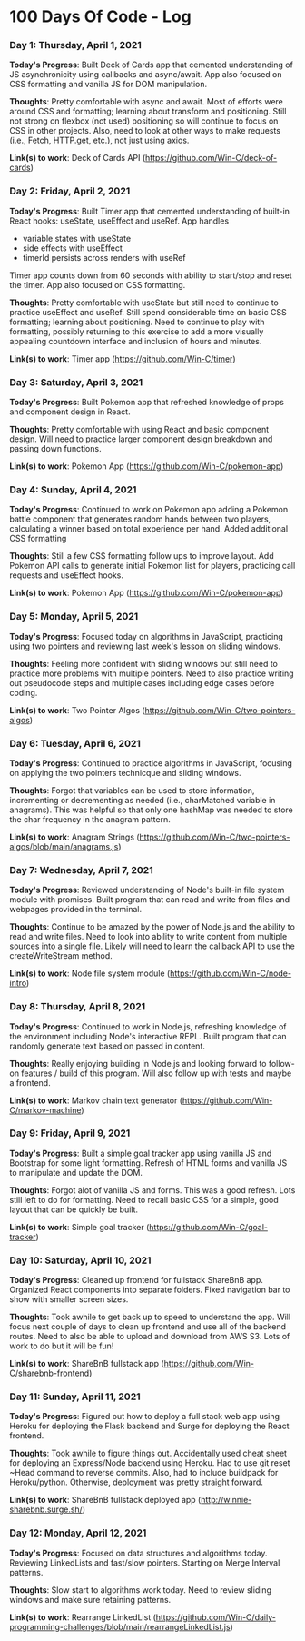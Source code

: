 # 100 Days Of Code - Log

### Day 1: Thursday, April 1, 2021

**Today's Progress**: Built Deck of Cards app that cemented understanding of JS asynchronicity using callbacks and async/await. App also focused on CSS formatting and vanilla JS for DOM manipulation. 

**Thoughts**:  Pretty comfortable with async and await. Most of efforts were around CSS and formatting; learning about transform and positioning. Still not strong on flexbox (not used) positioning so will continue to focus on CSS in other projects. Also, need to look at other ways to make requests (i.e., Fetch, HTTP.get, etc.), not just using axios. 

**Link(s) to work**: Deck of Cards API (https://github.com/Win-C/deck-of-cards)

### Day 2: Friday, April 2, 2021

**Today's Progress**: Built Timer app that cemented understanding of built-in React hooks: useState, useEffect and useRef. App handles
- variable states with useState
- side effects with useEffect
- timerId persists across renders with useRef

Timer app counts down from 60 seconds with ability to start/stop and reset the timer. App also focused on CSS formatting. 

**Thoughts**:  Pretty comfortable with useState but still need to continue to practice useEffect and useRef. Still spend considerable time on basic CSS formatting; learning about positioning. Need to continue to play with formatting, possibly returning to this exercise to add a more visually appealing countdown interface and inclusion of hours and minutes. 

**Link(s) to work**: Timer app (https://github.com/Win-C/timer)

### Day 3: Saturday, April 3, 2021

**Today's Progress**: Built Pokemon app that refreshed knowledge of props and component design in React.  

**Thoughts**:  Pretty comfortable with using React and basic component design. Will need to practice larger component design breakdown and passing down functions. 

**Link(s) to work**: Pokemon App (https://github.com/Win-C/pokemon-app)

### Day 4: Sunday, April 4, 2021

**Today's Progress**: Continued to work on Pokemon app adding a Pokemon battle component that generates random hands between two players, calculating a winner based on total experience per hand. Added additional CSS formatting

**Thoughts**:  Still a few CSS formatting follow ups to improve layout. Add Pokemon API calls to generate initial Pokemon list for players, practicing call requests and useEffect hooks. 

**Link(s) to work**: Pokemon App (https://github.com/Win-C/pokemon-app)

### Day 5: Monday, April 5, 2021

**Today's Progress**: Focused today on algorithms in JavaScript, practicing using two pointers and reviewing last week's lesson on sliding windows. 

**Thoughts**:  Feeling more confident with sliding windows but still need to practice more problems with multiple pointers. Need to also practice writing out pseudocode steps and multiple cases including edge cases before coding. 

**Link(s) to work**: Two Pointer Algos (https://github.com/Win-C/two-pointers-algos)

### Day 6: Tuesday, April 6, 2021

**Today's Progress**: Continued to practice algorithms in JavaScript, focusing on applying the two pointers technicque and sliding windows. 

**Thoughts**:  Forgot that variables can be used to store information, incrementing or decrementing as needed (i.e., charMatched variable in anagrams). This was helpful so that only one hashMap was needed to store the char frequency in the anagram pattern. 

**Link(s) to work**: Anagram Strings (https://github.com/Win-C/two-pointers-algos/blob/main/anagrams.js)

### Day 7: Wednesday, April 7, 2021

**Today's Progress**: Reviewed understanding of Node's built-in file system module with promises. Built program that can read and write from files and webpages provided in the terminal. 

**Thoughts**:  Continue to be amazed by the power of Node.js and the ability to read and write files. Need to look into ability to write content from multiple sources into a single file. Likely will need to learn the callback API to use the createWriteStream method. 

**Link(s) to work**: Node file system module (https://github.com/Win-C/node-intro)

### Day 8: Thursday, April 8, 2021

**Today's Progress**: Continued to work in Node.js, refreshing knowledge of the environment including Node's interactive REPL. Built program that can randomly generate text based on passed in content. 

**Thoughts**:  Really enjoying building in Node.js and looking forward to follow-on features / build of this program. Will also follow up with tests and maybe a frontend. 

**Link(s) to work**: Markov chain text generator (https://github.com/Win-C/markov-machine)

### Day 9: Friday, April 9, 2021

**Today's Progress**: Built a simple goal tracker app using vanilla JS and Bootstrap for some light formatting. Refresh of HTML forms and vanilla JS to manipulate and update the DOM.  

**Thoughts**:  Forgot alot of vanilla JS and forms. This was a good refresh. Lots still left to do for formatting. Need to recall basic CSS for a simple, good layout that can be quickly be built. 

**Link(s) to work**: Simple goal tracker (https://github.com/Win-C/goal-tracker)

### Day 10: Saturday, April 10, 2021

**Today's Progress**: Cleaned up frontend for fullstack ShareBnB app. Organized React components into separate folders. Fixed navigation bar to show with smaller screen sizes. 

**Thoughts**:  Took awhile to get back up to speed to understand the app. Will focus next couple of days to clean up frontend and use all of the backend routes. Need to also be able to upload and download from AWS S3. Lots of work to do but it will be fun!

**Link(s) to work**: ShareBnB fullstack app (https://github.com/Win-C/sharebnb-frontend)

### Day 11: Sunday, April 11, 2021

**Today's Progress**: Figured out how to deploy a full stack web app using Heroku for deploying the Flask backend and Surge for deploying the React frontend.

**Thoughts**:  Took awhile to figure things out. Accidentally used cheat sheet for deploying an Express/Node backend using Heroku. Had to use git reset ~Head command to reverse commits. Also, had to include buildpack for Heroku/python. Otherwise, deployment was pretty straight forward.

**Link(s) to work**: ShareBnB fullstack deployed app (http://winnie-sharebnb.surge.sh/)

### Day 12: Monday, April 12, 2021

**Today's Progress**: Focused on data structures and algorithms today. Reviewing LinkedLists and fast/slow pointers. Starting on Merge Interval patterns.

**Thoughts**: Slow start to algorithms work today. Need to review sliding windows and make sure retaining patterns. 

**Link(s) to work**: Rearrange LinkedList (https://github.com/Win-C/daily-programming-challenges/blob/main/rearrangeLinkedList.js)
